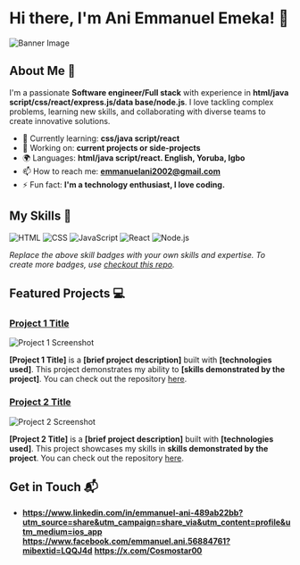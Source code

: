# Hi there, I'm Ani Emmanuel Emeka! 👋

![Banner Image](https://avatars.githubusercontent.com/u/136162118?s=400&u=3459812399666f3b229409df80285342bfecea4d&v=4)

## About Me 🚀

I'm a passionate **Software engineer/Full stack** with experience in **html/java script/css/react/express.js/data base/node.js**. I love tackling complex problems, learning new skills, and collaborating with diverse teams to create innovative solutions.

- 🌱 Currently learning: **css/java script/react**
- 🔭 Working on: **current projects or side-projects**
- 🌍 Languages: **html/java script/react. English, Yoruba, Igbo**
- 📫 How to reach me: **emmanuelani2002@gmail.com**
- ⚡ Fun fact: **I'm a technology enthusiast, I love coding.**

## My Skills 🧠

![HTML](https://img.shields.io/badge/-HTML-E34F26?style=flat-square&logo=html5&logoColor=white)
![CSS](https://img.shields.io/badge/-CSS-1572B6?style=flat-square&logo=css3&logoColor=white)
![JavaScript](https://img.shields.io/badge/-JavaScript-F7DF1E?style=flat-square&logo=javascript&logoColor=black)
![React](https://img.shields.io/badge/-React-61DAFB?style=flat-square&logo=react&logoColor=black)
![Node.js](https://img.shields.io/badge/-Node.js-339933?style=flat-square&logo=node.js&logoColor=white)

*Replace the above skill badges with your own skills and expertise. To create more badges, use [checkout this repo](https://github.com/alexandresanlim/Badges4-README.md-Profile).*

## Featured Projects 💻

### [Project 1 Title](project_1_link)

![Project 1 Screenshot](project_1_screenshot_url)

**[Project 1 Title]** is a **[brief project description]** built with **[technologies used]**. This project demonstrates my ability to **[skills demonstrated by the project]**. You can check out the repository [here](project_1_repository_link).

### [Project 2 Title](project_2_link)

![Project 2 Screenshot](project_2_screenshot_url)

**[Project 2 Title]** is a **[brief project description]** built with **[technologies used]**. This project showcases my skills in **skills demonstrated by the project**. You can check out the repository [here](project_2_repository_link).

## Get in Touch 📬


- **https://www.linkedin.com/in/emmanuel-ani-489ab22bb?utm_source=share&utm_campaign=share_via&utm_content=profile&utm_medium=ios_app**
**https://www.facebook.com/emmanuel.ani.56884761?mibextid=LQQJ4d**
  **https://x.com/Cosmostar00**
